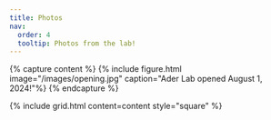 ```yaml
---
title: Photos
nav:
  order: 4
  tooltip: Photos from the lab!
---
```


  {% capture content %}
  {% include figure.html image="/images/opening.jpg" caption="Ader Lab opened August 1, 2024!"%}
{% endcapture %}

{%
  include grid.html
  content=content
  style="square"
%}
